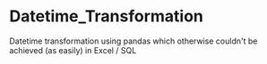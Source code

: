 # Datetime_Transformation
 Datetime transformation using pandas which otherwise couldn't be achieved (as easily) in Excel / SQL
